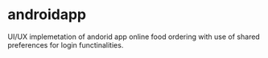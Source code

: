 # androidapp
 UI/UX implemetation of andorid app online food ordering with use of shared preferences for login functinalities.
